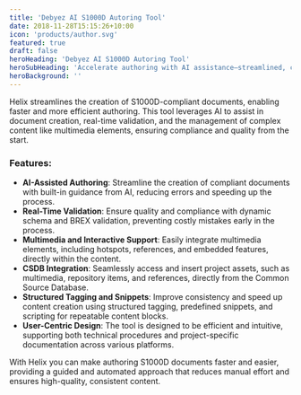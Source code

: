 ```yaml
---
title: 'Debyez AI S1000D Autoring Tool'
date: 2018-11-28T15:15:26+10:00
icon: 'products/author.svg'
featured: true
draft: false
heroHeading: 'Debyez AI S1000D Autoring Tool'
heroSubHeading: 'Accelerate authoring with AI assistance—streamlined, compliant, and error-free documentation.'
heroBackground: ''
---
```


Helix streamlines the creation of S1000D-compliant documents, enabling faster and more efficient authoring. This tool leverages AI to assist in document creation, real-time validation, and the management of complex content like multimedia elements, ensuring compliance and quality from the start.

### Features:

* **AI-Assisted Authoring**: Streamline the creation of compliant documents with built-in guidance from AI, reducing errors and speeding up the process.
* **Real-Time Validation**: Ensure quality and compliance with dynamic schema and BREX validation, preventing costly mistakes early in the process.
* **Multimedia and Interactive Support**: Easily integrate multimedia elements, including hotspots, references, and embedded features, directly within the content.
* **CSDB Integration**: Seamlessly access and insert project assets, such as multimedia, repository items, and references, directly from the Common Source Database.
* **Structured Tagging and Snippets**: Improve consistency and speed up content creation using structured tagging, predefined snippets, and scripting for repeatable content blocks.
* **User-Centric Design**: The tool is designed to be efficient and intuitive, supporting both technical procedures and project-specific documentation across various platforms.

With Helix you can make authoring S1000D documents faster and easier, providing a guided and automated approach that reduces manual effort and ensures high-quality, consistent content.

